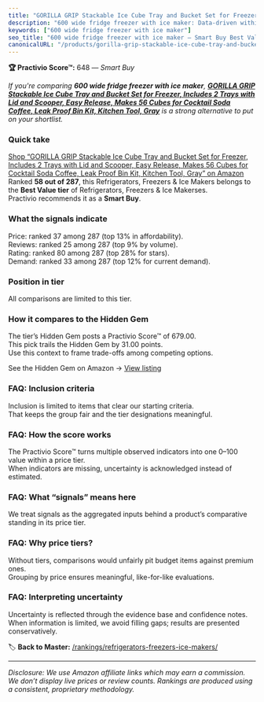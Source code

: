 ```yaml
---
title: "GORILLA GRIP Stackable Ice Cube Tray and Bucket Set for Freezer, Includes 2 Trays with Lid and Scooper, Easy Release, Makes 56 Cubes for Cocktail Soda Coffee, Leak Proof Bin Kit, Kitchen Tool, Gray"
description: "600 wide fridge freezer with ice maker: Data-driven within Best Value ranking using the Practivio Score™. Positioned by quality, value, demand, findability, mo…"
keywords: ["600 wide fridge freezer with ice maker"]
seo_title: "600 wide fridge freezer with ice maker — Smart Buy Best Value (2025)"
canonicalURL: "/products/gorilla-grip-stackable-ice-cube-tray-and-bucket-set-for-freezer-includes-2-trays-with-lid-and-scooper-easy-release-makes-56-cubes-for-cocktail-soda-coffee-leak-proof-bin-kit-kitchen-tool-gray-B0CJWG8WSY/"
---
```


**🏆 Practivio Score™:** 648 — _Smart Buy_


*If you're comparing **600 wide fridge freezer with ice maker**, **[GORILLA GRIP Stackable Ice Cube Tray and Bucket Set for Freezer, Includes 2 Trays with Lid and Scooper, Easy Release, Makes 56 Cubes for Cocktail Soda Coffee, Leak Proof Bin Kit, Kitchen Tool, Gray](https://www.amazon.com/dp/B0CJWG8WSY?tag=practivio-20)** is a strong alternative to put on your shortlist.*
### Quick take
[Shop “GORILLA GRIP Stackable Ice Cube Tray and Bucket Set for Freezer, Includes 2 Trays with Lid and Scooper, Easy Release, Makes 56 Cubes for Cocktail Soda Coffee, Leak Proof Bin Kit, Kitchen Tool, Gray” on Amazon](https://www.amazon.com/dp/B0CJWG8WSY?tag=practivio-20)
Ranked **58 out of 287**, this Refrigerators, Freezers & Ice Makers belongs to the **Best Value tier** of Refrigerators, Freezers & Ice Makerses.  
Practivio recommends it as a **Smart Buy**.

### What the signals indicate
Price: ranked 37 among 287 (top 13% in affordability).  
Reviews: ranked 25 among 287 (top 9% by volume).  
Rating: ranked 80 among 287 (top 28% for stars).  
Demand: ranked 33 among 287 (top 12% for current demand).

### Position in tier
All comparisons are limited to this tier.

### How it compares to the Hidden Gem
The tier’s Hidden Gem posts a Practivio Score™ of 679.00.  
This pick trails the Hidden Gem by 31.00 points.  
Use this context to frame trade-offs among competing options.  

See the Hidden Gem on Amazon → [View listing](https://www.amazon.com/dp/B07Y9S7L29?tag=practivio-20)

### FAQ: Inclusion criteria
Inclusion is limited to items that clear our starting criteria.  
That keeps the group fair and the tier designations meaningful.

### FAQ: How the score works
The Practivio Score™ turns multiple observed indicators into one 0–100 value within a price tier.  
When indicators are missing, uncertainty is acknowledged instead of estimated.

### FAQ: What “signals” means here
We treat signals as the aggregated inputs behind a product’s comparative standing in its price tier.

### FAQ: Why price tiers?
Without tiers, comparisons would unfairly pit budget items against premium ones.  
Grouping by price ensures meaningful, like-for-like evaluations.

### FAQ: Interpreting uncertainty
Uncertainty is reflected through the evidence base and confidence notes.  
When information is limited, we avoid filling gaps; results are presented conservatively.


🏷️ **Back to Master:** [/rankings/refrigerators-freezers-ice-makers/](/rankings/refrigerators-freezers-ice-makers/)

---
_Disclosure: We use Amazon affiliate links which may earn a commission. We don’t display live prices or review counts. Rankings are produced using a consistent, proprietary methodology._

